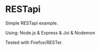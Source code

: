 # RESTapi

Simple RESTapi example.

Using: Node.js & Express & Joi & Nodemon

Tested with Firefox/RESTer.
